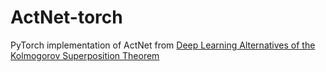 # ActNet-torch
PyTorch implementation of ActNet from [Deep Learning Alternatives of the Kolmogorov Superposition Theorem](https://arxiv.org/abs/2410.01990)
